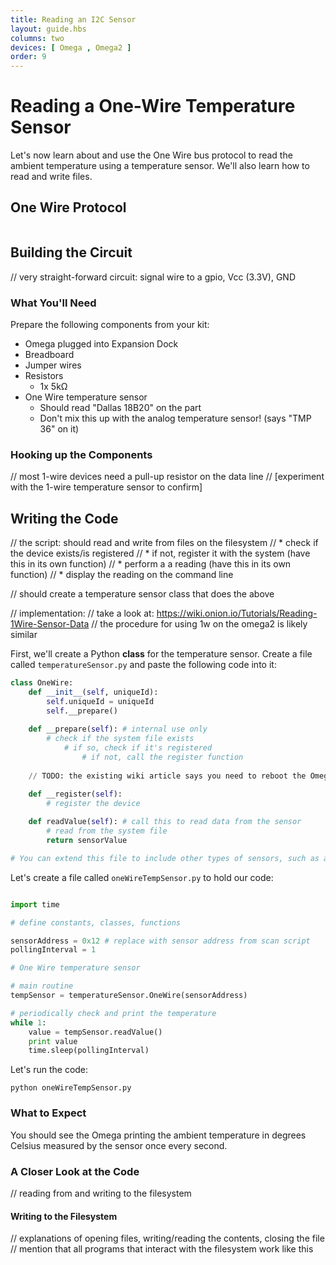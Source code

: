 ```yaml
---
title: Reading an I2C Sensor
layout: guide.hbs
columns: two
devices: [ Omega , Omega2 ]
order: 9
---
```


# Reading a One-Wire Temperature Sensor

<!-- // in this experiment we will:
//  * introduce the one-wire bus protocol
//  * read the ambient temperature using a sensor
//  * learn how to read and write files -->

Let's now learn about and use the One Wire bus protocol to read the ambient temperature using a temperature sensor. We'll also learn how to read and write files.

## One Wire Protocol

<!-- one wire -->
```{r child = '../../shared/one-wire.md'}
```

## Building the Circuit

// very straight-forward circuit: signal wire to a gpio, Vcc (3.3V), GND

### What You'll Need

Prepare the following components from your kit:

* Omega plugged into Expansion Dock
* Breadboard
* Jumper wires
* Resistors
    * 1x 5kΩ
* One Wire temperature sensor
    * Should read "Dallas 18B20" on the part
    * Don't mix this up with the analog temperature sensor! (says "TMP 36" on it)

### Hooking up the Components

// most 1-wire devices need a pull-up resistor on the data line
// [experiment with the 1-wire temperature sensor to confirm]


## Writing the Code


// the script: should read and write from files on the filesystem
//  * check if the device exists/is registered
//    * if not, register it with the system (have this in its own function)
//  * perform a a reading (have this in its own function)
//  * display the reading on the command line

// should create a temperature sensor class that does the above

// implementation:
// take a look at: https://wiki.onion.io/Tutorials/Reading-1Wire-Sensor-Data
//  the procedure for using 1w on the omega2 is likely similar

<!-- // from gabe: o2 firmware 0.1.6b136 has the following files in /etc/modules.d:
./55-sound-soc-core ## the existing wiki article says to use 55-w1-gpio-custom
./w1-master-gpio ## only contains "w1-gpio"
./w1-slave-therm ## only contains "w1_therm"
(no files with the word "custom")
I'm guessing it's one of these, will come back to this later. Not exactly sure how this works yet, I need the sensor to try it out
-->

<!-- // TODO: need a scan program to find the 1W device's address if it's not known! -->

First, we'll create a Python **class** for the temperature sensor. Create a file called `temperatureSensor.py` and paste the following code into it:

``` python
class OneWire:
    def __init__(self, uniqueId):
        self.uniqueId = uniqueId
        self.__prepare()
    
    def __prepare(self): # internal use only
        # check if the system file exists
            # if so, check if it's registered
                # if not, call the register function
                
    // TODO: the existing wiki article says you need to reboot the Omega to set up a new 1W sensor

    def __register(self):
        # register the device    
        
    def readValue(self): # call this to read data from the sensor
        # read from the system file
        return sensorValue

# You can extend this file to include other types of sensors, such as an analog-based sensor, I2C-based, etc!
```

Let's create a file called `oneWireTempSensor.py` to hold our code:

``` python

import time

# define constants, classes, functions

sensorAddress = 0x12 # replace with sensor address from scan script
pollingInterval = 1

# One Wire temperature sensor

# main routine
tempSensor = temperatureSensor.OneWire(sensorAddress)

# periodically check and print the temperature
while 1:
    value = tempSensor.readValue()
    print value
    time.sleep(pollingInterval)

```

Let's run the code:
```
python oneWireTempSensor.py
```

### What to Expect

<!-- // run the program, get a print-out on the command line of the current temperature -->
You should see the Omega printing the ambient temperature in degrees Celsius measured by the sensor once every second.

### A Closer Look at the Code

// reading from and writing to the filesystem

#### Writing to the Filesystem

// explanations of opening files, writing/reading the contents, closing the file
// mention that all programs that interact with the filesystem work like this
